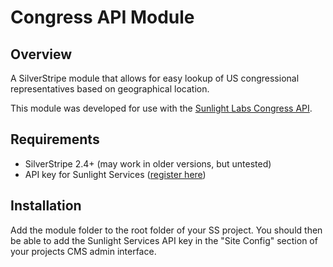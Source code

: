 Congress API Module
====================

Overview
--------

A SilverStripe module that allows for easy lookup of US congressional representatives based on geographical location.

This module was developed for use with the [Sunlight Labs Congress API](http://services.sunlightlabs.com/accounts/register/).

Requirements
------------

* SilverStripe 2.4+ (may work in older versions, but untested)
* API key for Sunlight Services ([register here](http://services.sunlightlabs.com/accounts/register/))

Installation
------------

Add the module folder to the root folder of your SS project. You should then be able to add the Sunlight Services API key in the "Site Config" section of your projects CMS admin interface.